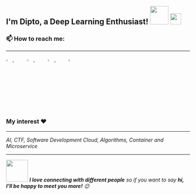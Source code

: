 <h2> I'm Dipto, a Deep Learning Enthusiast! <img src="https://media.giphy.com/media/mGcNjsfWAjY5AEZNw6/giphy.gif" width="50"> <img src="https://media.giphy.com/media/WUlplcMpOCEmTGBtBW/giphy.gif" width="30"> </h2>
<!--<p><em>You will always find me doing browsing 
</em></p> -->

<h3>📫 How to reach me:</h3>
<hr>
<a href="mailto:hrdipto@gmail.com"> <img src="https://img.icons8.com/fluent/48/000000/gmail.png" width="3.5%"/> </a>&nbsp;&nbsp;&nbsp;&nbsp;&nbsp;&nbsp;&nbsp;&nbsp;
<a href="https://steamcommunity.com/id/de_X_ter/"> <img src="https://upload.wikimedia.org/wikipedia/commons/8/83/Steam_icon_logo.svg" width="3.5%"/> </a>&nbsp;&nbsp;&nbsp;&nbsp;&nbsp;&nbsp;&nbsp;&nbsp;
<a href="https://discord.gg/26trAvS"> <img src="https://github.com/sciencepal/sciencepal/blob/master/assets/discord-round.svg" width="3.5%"/> </a>&nbsp;&nbsp;&nbsp;&nbsp;&nbsp;&nbsp;&nbsp;&nbsp;
<a href="https://twitter.com/hrdipto"> <img src="https://img.icons8.com/color/48/000000/twitter.png" width="3.5%"/> </a>



<h3> My interest ❤️ </h3>
<hr>
<p><em>AI, CTF, Software Development
Cloud, Algorithms, Container and Microservice </em></p>

<hr>

<img src="https://media.giphy.com/media/LnQjpWaON8nhr21vNW/giphy.gif" width="60"> <em><b>I love connecting with different people</b> so if you want to say <b>hi, I'll be happy to meet you more!</b> 😊</em>
